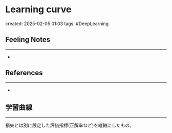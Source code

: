 
# Learning curve

created: 2025-02-05 01:03
tags: #DeepLearning

## Feeling Notes
---
- 
## References
---
- 

## 学習曲線
---
損失とは別に設定した評価指標(正解率など)を縦軸にしたもの。
